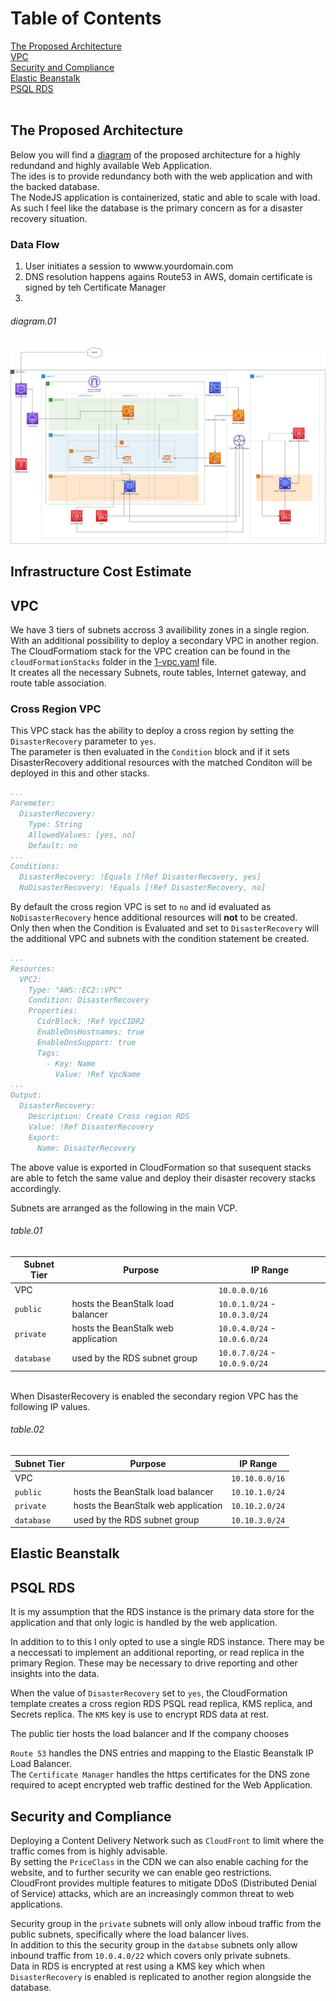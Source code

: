 # Table of Contents
[The Proposed Architecture](#the-proposed-architecture)<br>
[VPC](#vpc)<br>
[Security and Compliance](#security-and-compliance)<br>
[Elastic Beanstalk](#elastic-beanstalk)<br>
[PSQL RDS](#psql-rds)<br>
[]()<br>

## The Proposed Architecture

Below you will find a [diagram](#diagram01) of the proposed architecture for a highly redundand and highly available Web Application.<br>
The ides is to provide redundancy both with the web application and with the backed database. <br>
The NodeJS application is containerized, static and able to scale with load. As such I feel like the database is the primary concern as for a disaster recovery situation. <br>

### Data Flow
1. User initiates a session to wwww.yourdomain.com
2. DNS resolution happens agains Route53 in AWS, domain certificate is signed by teh Certificate Manager
3. 

###### diagram.01
![](../images/infrastructure.drawio.png)

## Infrastructure Cost Estimate

## VPC

We have 3 tiers of subnets accross 3 availibility zones in a single region.<br>
With an additional possibility to deploy a secondary VPC in another region. <br>
The CloudFormatiom stack for the VPC creation can be found in the `cloudFormationStacks` folder in the [1-vpc.yaml](./../cloudFormationStacks/1-vpc.yaml) file.<br>
It creates all the necessary Subnets, route tables, Internet gateway, and route table association. 

### Cross Region VPC

This VPC stack has the ability to deploy a cross region by setting the `DisasterRecovery` parameter to `yes`.<br>
The parameter is then evaluated in the `Condition` block and if it sets DisasterRecovery additional resources with the matched Conditon will be deployed in this and other stacks.<br>

```yaml
...
Paremeter:
  DisasterRecovery:
    Type: String
    AllowedValues: [yes, no]
    Default: no
...
Conditions:
  DisasterRecovery: !Equals [!Ref DisasterRecovery, yes]
  NoDisasterRecovery: !Equals [!Ref DisasterRecovery, no]
```
By default the cross region VPC is set to `no` and id evaluated as `NoDisasterRecovery` hence additional resources will **not** to be created. <br>
Only then when the Condition is Evaluated and set to `DisasterRecovery` will the additional VPC and subnets with the condition statement be created. <br>

```yaml
...
Resources:
  VPC2:
    Type: "AWS::EC2::VPC"
    Condition: DisasterRecovery 
    Properties:
      CidrBlock: !Ref VpcCIDR2
      EnableDnsHostnames: true
      EnableDnsSupport: true
      Tags:
        - Key: Name
          Value: !Ref VpcName
...
Output:
  DisasterRecovery:
    Description: Create Cross region RDS
    Value: !Ref DisasterRecovery
    Export: 
      Name: DisasterRecovery
```
The above value is exported in CloudFormation so that susequent stacks are able to fetch the same value and deploy their disaster recovery stacks accordingly.

Subnets are arranged as the following in the main VCP.

###### table.01
| Subnet Tier | Purpose | IP Range |
|-------------|---------|----------|
| VPC   |   | `10.0.0.0/16` |
| `public` | hosts the BeanStalk load balancer | `10.0.1.0/24` - `10.0.3.0/24` | 
| `private`| hosts the BeanStalk web application | `10.0.4.0/24` - `10.0.6.0/24` | 
| `database`| used by the RDS subnet group | `10.0.7.0/24` - `10.0.9.0/24` |

<br>
When DisasterRecovery is enabled the secondary region VPC has the following IP values.

###### table.02
| Subnet Tier | Purpose | IP Range |
|-------------|---------|----------|
| VPC   |   | `10.10.0.0/16` |
| `public` | hosts the BeanStalk load balancer | `10.10.1.0/24` | 
| `private`| hosts the BeanStalk web application | `10.10.2.0/24` | 
| `database`| used by the RDS subnet group | `10.10.3.0/24` |

## Elastic Beanstalk



## PSQL RDS

It is my assumption that the RDS instance is the primary data store for the application and that only logic is handled by the web application. 

In addition to to this I only opted to use a single RDS instance. There may be a neccessati to implement an additional reporting, or read replica in the primary Region.
These may be necessary to drive reporting and other insights into the data. 

When the value of `DisasterRecovery` set to `yes`, the CloudFormation template creates a cross region RDS PSQL read replica, KMS replica, and Secrets replica.
The `KMS` key is use to encrypt RDS data at rest.

The public tier hosts the load balancer and 
If the company chooses 

`Route 53` handles the DNS entries and mapping to the Elastic Beanstalk IP Load Balancer.<br>
The `Certificate Manager` handles the https certificates for the DNS zone required to acept encrypted web traffic destined for the Web Application.<br>

## Security and Compliance

Deploying a Content Delivery Network such as `CloudFront` to limit where the traffic comes from is highly advisable. <br>
By setting the `PriceClass` in the CDN we can also enable caching for the website, and to further security we can enable geo restrictions. <br>
CloudFront provides multiple features to mitigate DDoS (Distributed Denial of Service) attacks, which are an increasingly common threat to web applications.<br>

Security group in the `private` subnets will only allow inboud traffic from the public subnets, specifically where the load balancer lives. <br>
In addition to this the security group in the `databse` subnets only allow inbound traffic from `10.0.4.0/22` which covers only private subnets. <br> 
Data in RDS is encrypted at rest using a KMS key which when `DisasterRecovery` is enabled is replicated to another region alongside the database. 




